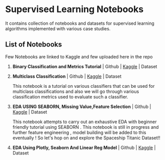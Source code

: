 # Supervised Learning Notebooks
It contains collection of notebooks and datasets for supervised learning algorithms implemented with various  case studies.
## List of Notebooks 
Few Notebooks are linked to Kaggle and few uploaded here in the repo

1. **Binary Classification and Metrics Tutorial** | Github | [Kaggle](https://www.kaggle.com/code/ritzig/binary-classifiers-classification-metrics-tutorial) | Dataset
2. **Multiclass Classification** | Github | [Kaggle](https://www.kaggle.com/code/ritzig/multiclass-classification-metrics-tutorial-97) | Dataset
 
   This notebook is a tutorial on various classifiers that can be used for multiclass classifications and also we will go through various classification metrics used to evaluate such a classifier.
3. **EDA USING SEABORN, Missing Value,Feature Selection** | Github | [Kaggle](https://www.kaggle.com/code/ritzig/eda-using-seaborn-missing-value-feature-selection) | Dataset
    
    This notebook attempts to carry out an exhaustive EDA with beginner friendly tutorial using SEABORN . This notebook is still in progress and further feature engineering , model building will be added to this eventually ! So let's hop on and explore the Spaceship Titanic Dataset!!
5. **EDA Using Plotly, Seaborn And Linear Reg Model** | Github | [Kaggle](https://www.kaggle.com/code/ritzig/eda-using-plotly-seaborn-and-linear-reg-model) | Dataset
